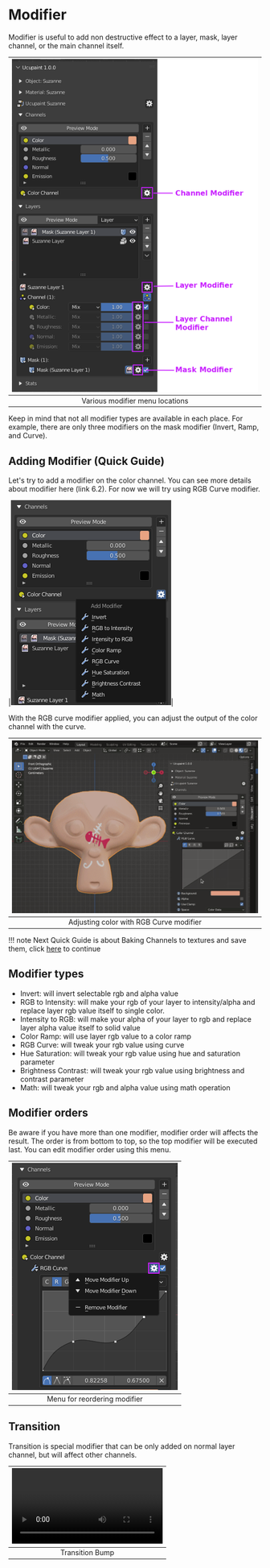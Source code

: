# Modifier

Modifier is useful to add non destructive effect to a layer, mask, layer channel, or the main channel itself.

|![Pic: Modifier menu location, legend channel modifier, layer modifer, layer channel modifier, mask modifier](source/06.modifier.01.png)|
|:--:|
|Various modifier menu locations| {align=center}


Keep in mind that not all modifier types are available in each place. For example, there are only three modifiers on the mask modifier (Invert, Ramp, and Curve).

## Adding Modifier (Quick Guide)

Let's try to add a modifier on the color channel. You can see more details about modifier here (link 6.2). For now we will try using RGB Curve modifier.

|![pic : Add modifier menu popup, point on RGB Curve](source/06.modifier.02.png)|

With the RGB curve modifier applied, you can adjust the output of the color channel with the curve.

|![pic : gif, try adjust the RGB curve modifier](source/06.modifier.03.gif)|
|:--:|
|Adjusting color with RGB Curve modifier| {align=center}

!!! note
    Next Quick Guide is about Baking Channels to textures and save them, click [here](../01.09.bake-Channels.md/) to continue


## Modifier types

- Invert: will invert selectable rgb and alpha value
- RGB to Intensity: will make your rgb of your layer to intensity/alpha and replace layer rgb value itself to single color.
- Intensity to RGB: will make your alpha of your layer to rgb and replace layer alpha value itself to solid value
- Color Ramp: will use layer rgb value to a color ramp
- RGB Curve: will tweak your rgb value using curve
- Hue Saturation: will tweak your rgb value using hue and saturation parameter
- Brightness Contrast: will tweak your rgb value using brightness and contrast parameter
- Math: will tweak your rgb and alpha value using math operation

## Modifier orders

Be aware if you have more than one modifier, modifier order will affects the result. The order is from bottom to top, so the top modifier will be executed last. You can edit modifier order using this menu.

|![pic: Modifier menu](source/06.modifier.04.png)|
|:--:|
|Menu for reordering modifier| {align=center}


## Transition

Transition is special modifier that can be only added on normal layer channel, but will affect other channels.
<!-- Need more explanation -->

|![type:video](source/06.modifier.05.mp4)|
|:--:|
|Transition Bump| {align=center, width=100%}

